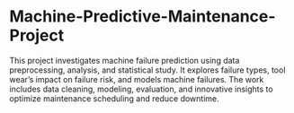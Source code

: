 # Machine-Predictive-Maintenance-Project
This project investigates machine failure prediction using data preprocessing, analysis, and statistical study. It explores failure types, tool wear’s impact on failure risk, and models machine failures. The work includes data cleaning, modeling, evaluation, and innovative insights to optimize maintenance scheduling and reduce downtime.
